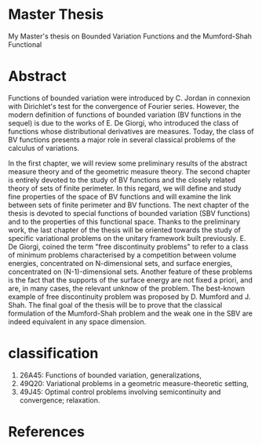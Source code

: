 # Master Thesis
 My Master's thesis on Bounded Variation Functions and the Mumford-Shah Functional
 
# Abstract 
Functions of bounded variation were introduced by C. Jordan in connexion with Dirichlet's test for the convergence of Fourier series. However, the modern definition of functions of bounded variation (BV functions in the sequel) is due to the works of E. De Giorgi, who introduced the class of functions whose distributional derivatives are measures. Today, the class of BV functions presents a major role in several classical problems of the calculus of variations.

In the first chapter, we will review some preliminary results of the abstract measure theory and of the geometric measure theory. The second chapter is entirely devoted to the study of BV functions and the closely related theory of sets of finite perimeter. In this regard, we will define and study fine properties of the space of BV functions and will examine the link between sets of finite perimeter and BV functions. The next chapter of the thesis is devoted to special functions of bounded variation (SBV functions) and to the properties of this functional space. Thanks to the preliminary work, the last chapter of the thesis will be oriented towards the study of specific variational problems on the unitary framework built previously. E. De Giorgi, coined the term "free discontinuity problems" to refer to a class of minimum problems characterised by a competition between volume energies, concentrated on N-dimensional sets, and surface energies, concentrated on (N-1)-dimensional sets. Another feature of these problems is the fact that the supports of the surface energy are not fixed a priori, and are, in many cases, the relevant unknow of the problem. The best-known example of free discontinuity problem was proposed by D. Mumford and J. Shah. The final goal of the thesis will be to prove that the classical formulation of the Mumford-Shah problem and the weak one in the SBV are indeed equivalent in any space dimension. 

# classification

1. 26A45: Functions of bounded variation, generalizations,
2. 49Q20: Variational problems in a geometric measure-theoretic setting,
3. 49J45: Optimal control problems involving semicontinuity and convergence; relaxation.

# References
